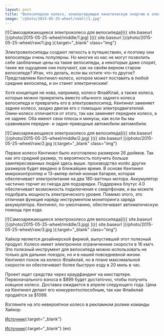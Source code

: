 ```yaml
---
layout: post
title: "Велосипедное колесо, конвертирующее кинетическую энергию в электрическую"
image: "/photo/2015-05-25-wheel/small/1.jpg"
---
```


[![Самозаряжающееся электроколесо для велосипеда]({{ site.baseurl }}/photo/2015-05-25-wheel/middle/1.jpg) ]({{ site.baseurl }}/photo/2015-05-25-wheel/raw/1.jpg ){:target="_blank" class="img"}

Электровелосипеды создают легкость в путешествиях, и поэтому они велосипеды очень популярны.
Но  многие из нас не могут позволить себе заоблачные цены на такие велосипеды,
а некоторые даже спорят, такие же ощущения они получают, как на своём верном старом велосипеде?
Итак, что делать, если вы хотите что-то другое?
Представляем Кентинел-колесо, которое может поставить в любой средние велосипед, и он станет электрическим!

Хотя концепция не нова, например, колесо ФлайКлай, а также колеса,
которые можно прикрепить вместо обычного заднего колеса велосипеда и превратить его в электровелосипед.
Кентинел заменяет заднее колесо, заодно двигая его с помощью электродвигателей.
Омни-колесо отличается от этого, так как заменяет переднее колесо, а не заднее.
Оба имеют свои плюсы и минусы, как если бы мы сравнивали передне- и задне-приводные автомобили автомобили.

[![Самозаряжающееся электроколесо для велосипеда]({{ site.baseurl }}/photo/2015-05-25-wheel/middle/2.jpg) ]({{ site.baseurl }}/photo/2015-05-25-wheel/raw/2.jpg ){:target="_blank" class="img"}

Первое колесо Кентинел было изготовлено размером 26 дюймов. Так как это средний
размер, то вероятность получить больше заинтересованных людей здесь выше.
производство колёс других размеров будет введено в ближайшее время.
В основе Кентинел микроконтроллер и 13-ампер литий-ионная батарея, которая обеспечивает
электропитание на два 180-ваттных мотора.
Аккумулятор частично торчит из гнезда для подзарядки.
Поддержка блутус 4.0 обеспечивает возможность подключения к смартфонам,
и вы можете подобрать мощность электрического уровня.
Помимо этого, это отличная функция наряду инструментом мониторинга заряда аккумулятора.
Кентинел, по-умолчанию, обеспечивает автоматическую помощь при езде.

[![Самозаряжающееся электроколесо для велосипеда]({{ site.baseurl }}/photo/2015-05-25-wheel/middle/3.jpg) ]({{ site.baseurl }}/photo/2015-05-25-wheel/raw/3.jpg ){:target="_blank" class="img"}

Хайкор является дизайнерской фирмой, выпустившей этот полезный продукт.
Колесо имеет электронное ограниченние скорости в 16 км/ч.
Это полезный инструмент для велосипеда можно использовать не только для дальних поездок,
но и в нашей повседневной жизни.
Кентинел похож на колесо Флайклай,
но в плане максимальной скорости он обеспечивает более быструю езду в 20 миль в час.

Проект ищет средства через краудфандинг на кикстартере.
Первоначального взноса в $899 будет достаточно, чтобы получить изящное колесо.
Доставка ожидается в апреле следующего года. Цена на Кентинел делает его конкурентоспособным,
так как Флайклай продаётся за $1099.

Взгляните на это невероятное колесо в рекламном ролике команды Хайкор:

[Источник](http://www.youtube.com/v/C-ioPLs0Dws){:target="_blank"}

[Источник](http://wonderfulengineering.com/this-wheel-can-convert-manually-powered-bikes-into-electric-bikes/){:target="_blank"} (en)


